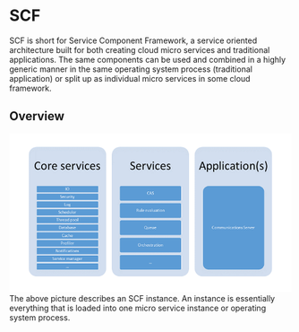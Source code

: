 # SCF
SCF is short for Service Component Framework, a service oriented architecture built for both creating cloud micro services and traditional applications. The same components can be used and combined in a highly generic manner in the same operating system process (traditional application) or split up as individual micro services in some cloud framework.

## Overview
![SCF instance](SCF_instance.png)
The above picture describes an SCF instance. An instance is essentially everything that is loaded into one micro service instance or operating system process.
